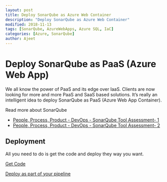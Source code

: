 ```yaml
---
layout: post
title: Deploy SonarQube as Azure Web Container 
description: "Deploy SonarQube as Azure Web Container"
modified: 2018-11-13
tags: [SonarQube, AzureWebApps, Azure SQL, IaC]
categories: [Azure, SonarQube]
author: Ajeet
---
```



# Deploy SonarQube as PaaS (Azure Web App)

We all know the power of PaaS and its edge over IaaS.  Clients are now looking for more and more PaaS and SaaS based solutions. It’s really an intelligent idea to deploy SonarQube as PaaS (Azure Web App Container).

<!--more-->

Read more about SonarQube
-   [People, Process, Product - DevOps - SonarQube Tool Assessment- 1](http://www.azure365.co.in/devops/3PDevOps-4)
-   [People, Process, Product - DevOps - SonarQube Tool Assessment- 2](http://www.azure365.co.in/devops/3PDevOps-5)

## Deployment
All you need to do is get the code and deploy they way you want. 

[Get Code](https://github.com/AjeetChouksey/sqpaas)

[Deploy as part of your pipeline](http://www.azure365.co.in/cloud/devops/IaCCICDGitHub)
